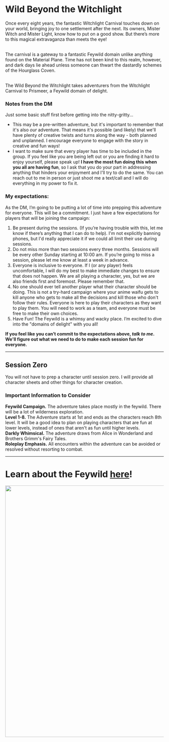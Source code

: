 # Wild Beyond the Witchlight
Once every eight years, the fantastic Witchlight Carnival touches down on your world, bringing
joy to one settlement after the next. Its owners, Mister Witch and Mister Light, know how to
put on a good show. But there’s more to this
magical extravaganza than meets the eye!

<br /> The carnival is a gateway to a fantastic Feywild domain
unlike anything found on the Material Plane. Time has not
been kind to this realm, however, and dark days lie ahead
unless someone can thwart the dastardly schemes of the
Hourglass Coven.

<br />The Wild Beyond the Witchlight takes adventurers from the
Witchlight Carnival to Prismeer, a Feywild domain of delight.

### Notes from the DM
Just some basic stuff first before getting into the nitty-gritty...
- This may be a pre-written adventure, but it's important to remember that it's also _our_ adventure. That means it's possible (and likely) that we'll have plenty of creative twists and turns along the way - both planned and unplanned. I encourage everyone to engage with the story in creative and fun ways!
- I want to make sure that every player has time to be included in the group. If you feel like you are being left out or you are finding it hard to enjoy yourself, please speak up! <b>I have the most fun doing this when you all are having fun</b>, so I ask that you do your part in addressing anything that hinders  your enjoyment and I'll try to do the same. You can reach out to me in person or just shoot me a text/call and I will do everything in my power to fix it.
### My expectations:
As the DM, I’m going to be putting a lot of time into prepping this adventure for everyone. This will be a commitment. I just have a few expectations for players that will be joining the campaign:
1. Be present during the sessions. (If you’re having trouble with this, let me know if there’s anything that I can do to help). I'm not explicitly banning phones, but I'd really appreciate it if we could all limit their use during sessions.
2. Do not miss more than two sessions every three months. Sessions will be every other Sunday starting at 10:00 am. If you’re going to miss a session, please let me know at least a week in advance.
3. Everyone is inclusive to everyone. If I (or any player) feels uncomfortable, I will do my best to make immediate changes to ensure that does not happen. We are all playing a character, yes, but we are also friends first and foremost. Please remember that.
4. No one should ever tell another player what their character should be doing. This is not a try-hard campaign where your anime waifu gets to kill anyone who gets to make all the decisions and kill those who don't follow their rules. Everyone is here to play their characters as they want to play them. You will need to work as a team, and everyone must be free to make their own choices.
5. Have Fun! The Feywild is a whimsy and wacky place. I’m excited to dive into the "domains of delight" with you all!

**If you feel like you can’t commit to the expectations above, <i>talk to me</i>. We'll figure out what we need to do to make each session fun for everyone.**

---
## Session Zero
You will not have to prep a character until session zero. I will provide all character sheets and other things for character creation.
### Important Information to Consider
**Feywild Campaign.** The adventure takes place mostly in the feywild. There will be a lot of wilderness exploration.<br /> 
**Level 1-8.** The Adventure starts at 1st and ends as the characters reach 8th level. It will be a good idea to plan on playing characters that are fun at lower levels, instead of ones that aren't as fun until higher levels.<br /> 
**Darkly Whimsical.** The adventure draws from Alice in Wonderland and Brothers Grimm's Fairy Tales. <br /> 
**Roleplay Emphasis.** All encounters within the adventure can be avoided or resolved without resorting to combat.

---
# Learn about the Feywild <a href="/wild-beyond-witchlight/feywild">here</a>!

<img src='https://i.imgur.com/RaA44f3.png' style='width:800px'/>